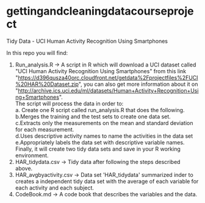 # gettingandcleaningdatacourseproject
Tidy Data - UCI Human Activity Recognition Using Smartphones

In this repo you will find:
   1. Run_analysis.R -> A script in R which will download a UCI dataset called "UCI Human Activity Recognition Using Smartphones" from this link   "https://d396qusza40orc.cloudfront.net/getdata%2Fprojectfiles%2FUCI%20HAR%20Dataset.zip", you can also get more information about it on  "http://archive.ics.uci.edu/ml/datasets/Human+Activity+Recognition+Using+Smartphones".   
    The script will process the data in order to:  
      a. Create one R script called run_analysis.R that does the following.   
      b.Merges the training and the test sets to create one data set.  
      c.Extracts only the measurements on the mean and standard deviation for each measurement.   
 	  d.Uses descriptive activity names to name the activities in the data set  
 	  e.Appropriately labels the data set with descriptive variable names.  
    Finally, it will create two tidy data sets and save in your R working environment.
   3. HAR_tidydata.csv -> Tidy data after following the steps described above.
   4. HAR_avgbyactivity.csv -> Data set 'HAR_tidydata' summarized inder to creates a independent tidy data set with the average of each variable for each activity and each subject.
   5. CodeBook.md -> A code book that describes the variables and the data.
    
